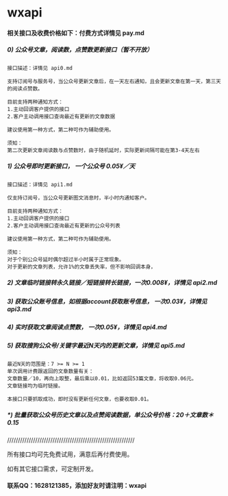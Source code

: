 # wxapi

#### 相关接口及收费价格如下：付费方式详情见 pay.md

##### 0) 公众号文章，阅读数，点赞数更新接口（暂不开放）

```
接口描述：详情见 api0.md

支持订阅号与服务号，当公众号更新文章后，在一天左右通知，且会更新文章在第一天，第三天的阅读点赞数。

目前支持两种通知方式：
1.主动回调客户提供的接口
2.客户主动调用接口查询最近有更新的文章数据

建议使用第一种方式，第二种可作为辅助使用。

须知：
第二次更新文章阅读数与点赞数时，由于随机延时，实际更新间隔可能在第3-4天左右
```

##### 1) 公众号即时更新接口， 一个公众号 0.05¥／天

```
接口描述：详情见 api1.md

仅支持订阅号，当公众号更新图文消息时，半小时内通知客户。

目前支持两种通知方式：
1.主动回调客户提供的接口
2.客户主动调用接口查询最近有更新的公众号列表

建议使用第一种方式，第二种可作为辅助使用。

须知：
对于个别公众号延时偶尔超过半小时属于正常现象。
对于更新的文章列表，允许1%的文章丢失率，但不影响回调本身，
```

##### 2) 文章临时链接转永久链接／短链接转长链接，一次0.008¥，详情见 api2.md

##### 3) 获取公众账号信息，如根据account获取账号信息， 一次0.03¥，详情见 api3.md

##### 4) 实时获取文章阅读点赞数， 一次0.05¥，详情见 api4.md

##### 5) 获取搜狗公众号/关键字最近N天内的更新文章，详情见 api5.md
```
最近N天的范围是：7 >= N >= 1
单次调用计费跟返回的文章数量有关：
文章数量／10，再向上取整，最后乘以0.01，比如返回53篇文章，将收取0.06元。
文章链接均为临时链接。

本接口只要抓取成功，即时没有更新任何文章，也要收取0.01。
```

##### *) 批量获取公众号历史文章以及点赞阅读数据，单公众号价格：20＋文章数＊0.15

///////////////////////////////////////////////////////////

所有接口均可先免费试用，满意后再付费使用。

如有其它接口需求，可定制开发。

#### 联系QQ：1628121385，添加好友时请注明：wxapi
